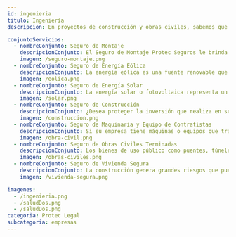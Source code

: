 ```yaml
---
id: ingenieria
titulo: Ingeniería
descripcion: En proyectos de construcción y obras civiles, sabemos que los riesgos están presentes en cada etapa. Ofrecemos seguros especializados en ingeniería que cubren desde la fase de planificación hasta la entrega final, protegiendo tanto la infraestructura como los equipos y la maquinaria utilizada. Nuestras pólizas abarcan daños materiales, errores técnicos, robos y responsabilidad civil frente a terceros. También incluimos opciones específicas para construcción de obras civiles, instalaciones industriales y energéticas, y proyectos de ingeniería de alto riesgo. Con nuestras coberturas, aseguramos que puedas completar tus proyectos dentro del tiempo y presupuesto estimado, minimizando imprevistos que puedan afectar su ejecución.

conjuntoServicios:
  - nombreConjunto: Seguro de Montaje
    descripcionConjunto: El Seguro de Montaje Protec Seguros le brinda la tranquilidad que usted necesita para llevar a cabo sus proyectos mediante el respaldo económico que le permitirá solventar eventualidades que impacten sus labores y afecten su patrimonio. Inundaciones, deslizamientos, actos malintencionados, hurto o incendio, son algunos ejemplos de eventos que pueden generarle pérdidas en sus proyectos de montaje y afectar la continuidad de su empresa y la confianza que los clientes depositaron en usted. Con el acompañamiento de Seguros Protec Seguros cuidará su patrimonio a través de la protección de los montajes que realiza en proyectos de obras civiles, plantas, líneas de producción, entre otros, garantizando la finalización efectiva de sus actividades. 
    imagen: /seguro-montaje.png
  - nombreConjunto: Seguro de Energía Eólica​​
    descripcionConjunto: La energía eólica es una fuente renovable que utiliza la fuerza del viento para generar electricidad por medio de los aerogeneradores. Este tipo de energía, ha tenido un crecimiento importante y se espera que continúe así en los próximos años, lo cual implica el desarrollo de proyectos de mayor tamaño. Con el Seguro de Energía Eólica puedes proteger tu inversión frente a los diferentes daños que se lleguen a presentar durante el transporte, el montaje, la instalación y la operación de los equipos. Así, puedes garantizar el éxito de los objetivos que te trazaste.​​
    imagen: /eolica.png
  - nombreConjunto: Seguro de Energía Solar​​
    descripcionConjunto: La energía solar o fotovoltaica representa un cambio importante para las empresas que tomen la decisión de aprovecharla por medio de la instalación de un sistema de​ generación de energía. Con ello, no solo están innovando en sus procesos y realizando sus actividades productivas de forma más amable con el medio ambiente, sino que también están optimizando sus gastos energéticos, con posibilidad de acceder a beneficios tributarios. ¡Su organización puede ser una de las muchas que ya están transformándose con miras al futuro! El Seguro de Energía Solar Protec Seguros le permite proteger su inversión de los riesgos imprevistos que pueden presentarse durante el transporte, el montaje
    imagen: /solar.png
  - nombreConjunto: Seguro de Construcción
    descripcionConjunto: ¿Desea proteger la inversión que realiza en su nuevo proyecto de construcción? Seguros Protec Seguros le brinda la opción de cuidar su patrimonio frente a posibles daños materiales que sufran sus bienes durante este proceso. El Seguro de Construcción le da respaldo económico para solventar eventualidades que impactan y pueden llegar a afectar la continuidad de sus proyectos, por lo que siempre estará tranquilo en caso de inundaciones, deslizamientos del terreno, actos malintencionados, hurto, incendio, entre otros eventos. A menos de que sus planes estén asegurados, la reconstrucción de una obra por un incidente puede traerle dificultades e, incluso, generar la paralización de la construcción. 
    imagen: /construccion.png
  - nombreConjunto: Seguro de Maquinaria y Equipo​​​ de Contratistas
    descripcionConjunto: Si su empresa tiene máquinas o equipos que trabaja​​n en los sectores construcción, agrícola, industrial o portuario, ​estos pueden estar expuestos a riesgos durante el desarrollo de diferentes proyectos. ​Con el Seguro de Maquinaria y Equipo de Contratistas, las máquinas de su empresa ​están protegidas para su tranquilidad, respaldando su patrimonio y la confianza que sus clientes han depositado en usted. Protec Seguros le ofrece un seguro todo riesgo para que cuente con apoyo económico si su maquinaria sufre daños o pérdidas y, así, pueda adquirir una nueva, igual o de características similares.
    imagen: /obra-civil.png
  - nombreConjunto: Seguro de Obras Civiles Terminadas
    descripcionConjunto: Los bienes de uso público como puentes, túneles, carreteras, muelles, vías férreas, parques y obras en general que son entregadas mediante concesión a particulares, están expuestos a grandes pérdidas económicas por ​eventos externos. El Seguro de Obras Civiles Terminadas le ofrece el respaldo para reconstruir las obras de infraestructura que sufran daños o se destruyan por eventos no previstos.
    imagen: /obras-civiles.png
  - nombreConjunto: Seguro de Vivienda Segura
    descripcionConjunto: La construcción genera grandes riesgos que pueden afectar la rentabilidad del empresario. Durante la operación del edificio, es decir, cuando este ya es habitado, situaciones imprevistas pueden perjudicar la estabilidad de toda la estructura o algunos de sus elementos, impactando de forma negativa el capital de los compradores. Ante esto, surge la necesidad de que se protejan con el Seguro de Vivienda Segura, la solución para respaldar la relación de confianza que las personas y las empresas constructoras establecen. Con la compañía de Protec Seguros, todos cumplen sus metas y aportan a la gestión responsable y comprometida de los factores trastocar el bienestar de la sociedad.
    imagen: /vivienda-segura.png

imagenes:
  - /ingenieria.png
  - /saludDos.png
  - /saludDos.png
categoria: Protec Legal
subcategoria: empresas
---
```

